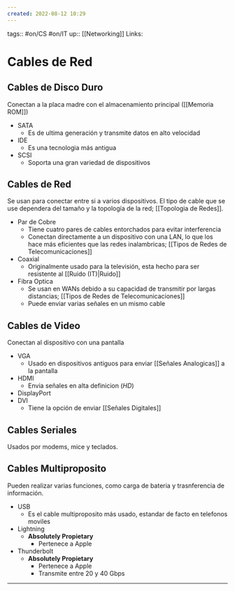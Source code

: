 ```yaml
---
created: 2022-08-12 10:29
---
```

tags:: #on/CS  #on/IT 
up:: [[Networking]]
Links: 
# Cables de Red
## Cables de Disco Duro
Conectan a la placa madre con el almacenamiento principal ([[Memoria ROM]])

- SATA
	- Es de ultima generación y transmite datos en alto velocidad
- IDE
	- Es una tecnologia más antigua
- SCSI
	- Soporta una gran variedad de dispositivos

## Cables de Red
Se usan para conectar entre si a varios dispositivos. El tipo de cable que se use dependera del tamaño y la topología de la red; [[Topologia de Redes]].

- Par de Cobre
	- Tiene cuatro pares de cables entorchados para evitar interferencia
	- Conectan directamente a un dispositivo con una LAN, lo que los hace más eficientes que las redes inalambricas; [[Tipos de Redes de Telecomunicaciones]]
- Coaxial
	- Originalmente usado para la televisión, esta hecho para ser resistente al [[Ruido (IT)|Ruido]]
- Fibra Optica
	- Se usan en WANs debido a su capacidad de transmitir por largas distancias; [[Tipos de Redes de Telecomunicaciones]]
	- Puede enviar varias señales en un mismo cable

## Cables de Video
Conectan al dispositivo con una pantalla

- VGA
	- Usado en dispositivos antiguos para enviar [[Señales Analogicas]] a la pantalla
- HDMI
	- Envia señales en alta definicion (*HD*)
- DisplayPort
- DVI
	- Tiene la opción de enviar [[Señales Digitales]]

## Cables Seriales
Usados por modems, mice y teclados.

## Cables Multiproposito
Pueden realizar varias funciones, como carga de bateria y trasnferencia de información.

- USB
	- Es el cable multiproposito más usado, estandar de facto en telefonos moviles
- Lightning
	- **Absolutely Propietary**
		- Pertenece a Apple
- Thunderbolt
	- **Absolutely Propietary**
		- Pertenece a Apple
		- Transmite entre 20 y 40 Gbps
___
